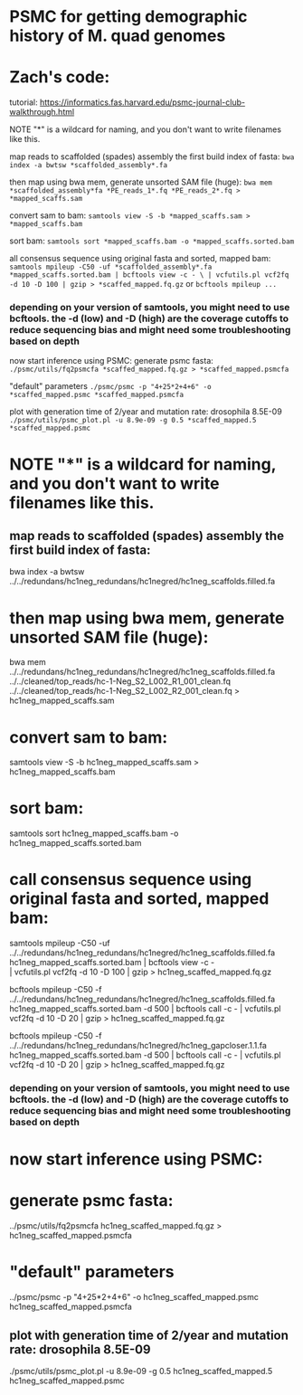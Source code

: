 # PSMC for getting demographic history of M. quad genomes

# Zach's code:
tutorial: https://informatics.fas.harvard.edu/psmc-journal-club-walkthrough.html

NOTE "*" is a wildcard for naming, and you don't want to write filenames like this.

map reads to scaffolded (spades) assembly the first build index of fasta:
`bwa index -a bwtsw *scaffolded_assembly*.fa`

then map using bwa mem, generate unsorted SAM file (huge):
`bwa mem *scaffolded_assembly*fa *PE_reads_1*.fq *PE_reads_2*.fq > *mapped_scaffs.sam`

convert sam to bam:
`samtools view -S -b *mapped_scaffs.sam > *mapped_scaffs.bam`

sort bam:
`samtools sort *mapped_scaffs.bam -o *mapped_scaffs.sorted.bam`

all consensus sequence using original fasta and sorted, mapped bam:
`samtools mpileup -C50 -uf *scaffolded_assembly*.fa *mapped_scaffs.sorted.bam | bcftools view -c - \
      | vcfutils.pl vcf2fq -d 10 -D 100 | gzip > *scaffed_mapped.fq.gz`
 or `bcftools mpileup ...`
### depending on your version of samtools, you might need to use bcftools. the -d (low) and -D (high) are the coverage cutoffs to reduce sequencing bias and might need some troubleshooting based on depth

now start inference using PSMC:
generate psmc fasta:
`./psmc/utils/fq2psmcfa *scaffed_mapped.fq.gz > *scaffed_mapped.psmcfa`

"default" parameters
`./psmc/psmc -p "4+25*2+4+6" -o *scaffed_mapped.psmc *scaffed_mapped.psmcfa`

plot with generation time of 2/year and mutation rate: drosophila 8.5E-09
`./psmc/utils/psmc_plot.pl -u 8.9e-09 -g 0.5 *scaffed_mapped.5 *scaffed_mapped.psmc`



# NOTE "*" is a wildcard for naming, and you don't want to write filenames like this.

## map reads to scaffolded (spades) assembly the first build index of fasta:
bwa index -a bwtsw ../../redundans/hc1neg_redundans/hc1negred/hc1neg_scaffolds.filled.fa

# then map using bwa mem, generate unsorted SAM file (huge):
bwa mem ../../redundans/hc1neg_redundans/hc1negred/hc1neg_scaffolds.filled.fa ../../cleaned/top_reads/hc-1-Neg_S2_L002_R1_001_clean.fq ../../cleaned/top_reads/hc-1-Neg_S2_L002_R2_001_clean.fq > hc1neg_mapped_scaffs.sam

# convert sam to bam:
samtools view -S -b hc1neg_mapped_scaffs.sam > hc1neg_mapped_scaffs.bam

# sort bam:
samtools sort hc1neg_mapped_scaffs.bam -o hc1neg_mapped_scaffs.sorted.bam

# call consensus sequence using original fasta and sorted, mapped bam:
samtools mpileup -C50 -uf ../../redundans/hc1neg_redundans/hc1negred/hc1neg_scaffolds.filled.fa hc1neg_mapped_scaffs.sorted.bam | bcftools view -c - \
      | vcfutils.pl vcf2fq -d 10 -D 100 | gzip > hc1neg_scaffed_mapped.fq.gz

bcftools mpileup -C50 -f ../../redundans/hc1neg_redundans/hc1negred/hc1neg_scaffolds.filled.fa hc1neg_mapped_scaffs.sorted.bam -d 500 | bcftools call -c - | vcfutils.pl vcf2fq -d 10 -D 20 | gzip > hc1neg_scaffed_mapped.fq.gz

bcftools mpileup -C50 -f ../../redundans/hc1neg_redundans/hc1negred/hc1neg_gapcloser.1.1.fa hc1neg_mapped_scaffs.sorted.bam -d 500 | bcftools call -c - | vcfutils.pl vcf2fq -d 10 -D 20 | gzip > hc1neg_scaffed_mapped.fq.gz



### depending on your version of samtools, you might need to use bcftools. the -d (low) and -D (high) are the coverage cutoffs to reduce sequencing bias and might need some troubleshooting based on depth

# now start inference using PSMC:
# generate psmc fasta:
../psmc/utils/fq2psmcfa hc1neg_scaffed_mapped.fq.gz > hc1neg_scaffed_mapped.psmcfa

# "default" parameters
../psmc/psmc -p "4+25*2+4+6" -o hc1neg_scaffed_mapped.psmc hc1neg_scaffed_mapped.psmcfa

## plot with generation time of 2/year and mutation rate: drosophila 8.5E-09
./psmc/utils/psmc_plot.pl -u 8.9e-09 -g 0.5 hc1neg_scaffed_mapped.5 hc1neg_scaffed_mapped.psmc
